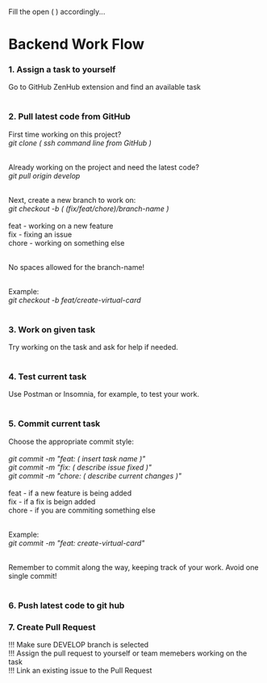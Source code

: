 Fill the open ( ) accordingly...<br>

# Backend Work Flow

### 1. Assign a task to yourself
Go to GitHub ZenHub extension and find an available task<br><br>

### 2. Pull latest code from GitHub
First time working on this project?<br>
_git clone ( ssh command line from GitHub )_<br><br>

Already working on the project and need the latest code?<br>
_git pull origin develop_<br><br>

Next, create a new branch to work on:<br>
_git checkout -b ( (fix/feat/chore)/branch-name )_<br><br>
feat - working on a new feature <br>
fix - fixing an issue <br>
chore - working on something else<br><br>

No spaces allowed for the branch-name!<br><br>

Example:<br>
_git checkout -b feat/create-virtual-card_<br><br>

### 3. Work on given task
Try working on the task and ask for help if needed.<br><br>

### 4. Test current task
Use Postman or Insomnia, for example, to test your work.<br><br>

### 5. Commit current task
Choose the appropriate commit style: <br><br>
_git commit -m "feat: ( insert task name )"_ <br>
_git commit -m "fix: ( describe issue fixed )"_ <br>
_git commit -m "chore: ( describe current changes )"_ <br><br>
feat - if a new feature is being added <br>
fix - if a fix is beign added <br>
chore - if you are commiting something else<br><br>

Example:<br>
_git commit -m "feat: create-virtual-card"_<br><br>

Remember to commit along the way, keeping track of your work. Avoid one single commit!<br><br>

### 6. Push latest code to git hub

### 7. Create Pull Request
!!! Make sure DEVELOP branch is selected <br>
!!! Assign the pull request to yourself or team memebers working on the task <br>
!!! Link an existing issue to the Pull Request
